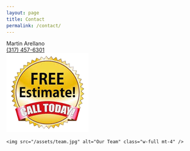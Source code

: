 ```yaml
---
layout: page
title: Contact
permalink: /contact/
---
```

<div class="flex flex-col">
    <div class="text-red-800 text-3xl italic">Martin Arellano</div>
    <div><a href="tel:3174576301" class="text-red-800 text-3xl">(317) 457-6301</a></div>
    <img src="/assets/Free-Estimate-Call-Today.png" alt="Free Estimate Call Today" class="w-[100px] mt-4" />

    <img src="/assets/team.jpg" alt="Our Team" class="w-full mt-4" />
</div>
